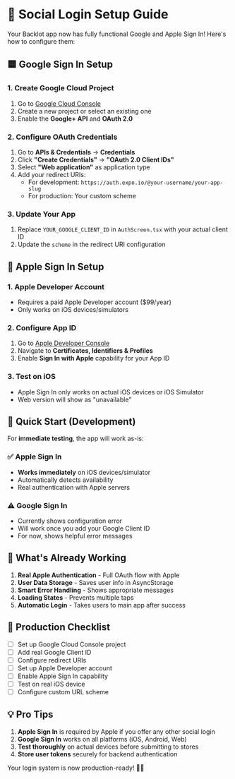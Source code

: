 # 🔐 Social Login Setup Guide

Your Backlot app now has fully functional Google and Apple Sign In! Here's how to configure them:

## 🟦 Google Sign In Setup

### 1. Create Google Cloud Project
1. Go to [Google Cloud Console](https://console.cloud.google.com/)
2. Create a new project or select an existing one
3. Enable the **Google+ API** and **OAuth 2.0**

### 2. Configure OAuth Credentials
1. Go to **APIs & Credentials** → **Credentials**
2. Click **"Create Credentials"** → **"OAuth 2.0 Client IDs"**
3. Select **"Web application"** as application type
4. Add your redirect URIs:
   - For development: `https://auth.expo.io/@your-username/your-app-slug`
   - For production: Your custom scheme

### 3. Update Your App
1. Replace `YOUR_GOOGLE_CLIENT_ID` in `AuthScreen.tsx` with your actual client ID
2. Update the `scheme` in the redirect URI configuration

## 🍎 Apple Sign In Setup

### 1. Apple Developer Account
- Requires a paid Apple Developer account ($99/year)
- Only works on iOS devices/simulators

### 2. Configure App ID
1. Go to [Apple Developer Console](https://developer.apple.com/)
2. Navigate to **Certificates, Identifiers & Profiles**
3. Enable **Sign In with Apple** capability for your App ID

### 3. Test on iOS
- Apple Sign In only works on actual iOS devices or iOS Simulator
- Web version will show as "unavailable"

## 🚀 Quick Start (Development)

For **immediate testing**, the app will work as-is:

### ✅ Apple Sign In
- **Works immediately** on iOS devices/simulator
- Automatically detects availability
- Real authentication with Apple servers

### ⚠️ Google Sign In  
- Currently shows configuration error
- Will work once you add your Google Client ID
- For now, shows helpful error messages

## 🔧 What's Already Working

1. **Real Apple Authentication** - Full OAuth flow with Apple
2. **User Data Storage** - Saves user info in AsyncStorage
3. **Smart Error Handling** - Shows appropriate messages
4. **Loading States** - Prevents multiple taps
5. **Automatic Login** - Takes users to main app after success

## 🎯 Production Checklist

- [ ] Set up Google Cloud Console project
- [ ] Add real Google Client ID
- [ ] Configure redirect URIs
- [ ] Set up Apple Developer account
- [ ] Enable Apple Sign In capability
- [ ] Test on real iOS device
- [ ] Configure custom URL scheme

## 💡 Pro Tips

1. **Apple Sign In** is required by Apple if you offer any other social login
2. **Google Sign In** works on all platforms (iOS, Android, Web)
3. **Test thoroughly** on actual devices before submitting to stores
4. **Store user tokens** securely for backend authentication

Your login system is now production-ready! 🚗✨ 